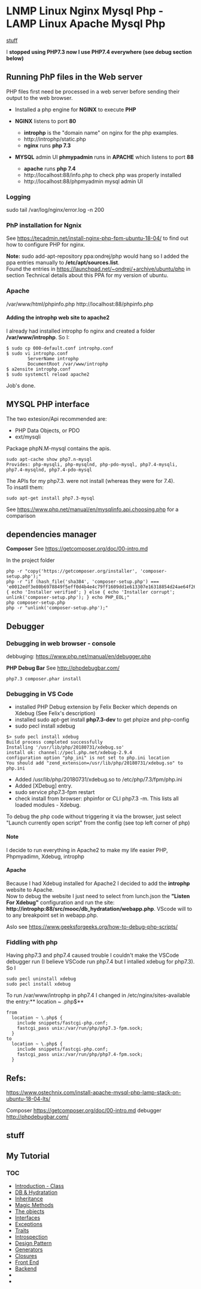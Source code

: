 # LNMP Linux Nginx Mysql Php - LAMP Linux Apache Mysql Php

[stuff](#stuff)

I **stopped using PHP7.3 now I use PHP7.4 everywhere (see debug section below)**

## Running PhP files in the Web server

PHP files first need be processed in a web server before sending their output to the web browser.  

* Installed a php engine for **NGINX** to execute **PHP**  

* **NGINX** listens to port **80**
  * **introphp** is the "domain name" on nginx for the php examples.
  * http://introphp/static.php
  * **nginx** runs **php 7.3**

* **MYSQL** admin UI **phmypadmin** runs in **APACHE** which listens to port **88**  
  * **apache** runs **php 7.4**
  * http://localhost:88/info.php to check php was properly installed
  * http://localhost:88/phpmyadmin mysql admin UI


### Logging
sudo tail /var/log/nginx/error.log -n 200

### PhP installation for Ngnix 
See https://tecadmin.net/install-nginx-php-fpm-ubuntu-18-04/ to find out how to configure PHP for nginx.

**Note:**
sudo add-apt-repository ppa:ondrej/php would hang so I added the ppa entries manually to **/etc/apt/sources.list**.  
Found the entries in https://launchpad.net/~ondrej/+archive/ubuntu/php in section Technical details about this PPA for my version of ubuntu.

### Apache

/var/www/html/phpinfo.php
http://localhost:88/phpinfo.php  

#### Adding the introphp web site to apache2
I already had installed introphp fo nginx and created a folder **/var/www/introphp**.
So I:  

```
$ sudo cp 000-default.conf introphp.conf
$ sudo vi introphp.conf
        ServerName introphp
        DocumentRoot /var/www/introphp
$ a2ensite introphp.conf
$ sudo systemctl reload apache2
```
Job's done.

## MYSQL PHP interface

The two extesion/Api recommended are:
* PHP Data Objects, or PDO
* ext/mysqli

Package phpN.M-mysql contains the apis.  
```
sudo apt-cache show php7.n-mysql
Provides: php-mysqli, php-mysqlnd, php-pdo-mysql, php7.4-mysqli, php7.4-mysqlnd, php7.4-pdo-mysql
```
The APIs for my php7.3. were not install (whereas they were for 7.4).  
To insatll them:
```
sudo apt-get install php7.3-mysql
```

See https://www.php.net/manual/en/mysqlinfo.api.choosing.php  for a comparison


## dependencies manager

**Composer**
See https://getcomposer.org/doc/00-intro.md  

In the project folder

```
php -r "copy('https://getcomposer.org/installer', 'composer-setup.php');"
php -r "if (hash_file('sha384', 'composer-setup.php') === 'e0012edf3e80b6978849f5eff0d4b4e4c79ff1609dd1e613307e16318854d24ae64f26d17af3ef0bf7cfb710ca74755a') { echo 'Installer verified'; } else { echo 'Installer corrupt'; unlink('composer-setup.php'); } echo PHP_EOL;"
php composer-setup.php
php -r "unlink('composer-setup.php');"
```

## Debugger

### Debugging in web browser - console
debbuging: https://www.php.net/manual/en/debugger.php  

**PHP Debug Bar**
See http://phpdebugbar.com/

```
php7.3 composer.phar install
```

### Debugging in VS Code

* installed PHP Debug extension by Felix Becker which depends on Xdebug (See Felix's description)
* installed sudo apt-get install **php7.3-dev** to get phpize and php-config
* sudo pecl install xdebug
```
$> sudo pecl install xdebug
Build process completed successfully
Installing '/usr/lib/php/20180731/xdebug.so'
install ok: channel://pecl.php.net/xdebug-2.9.4
configuration option "php_ini" is not set to php.ini location
You should add "zend_extension=/usr/lib/php/20180731/xdebug.so" to php.ini
```
* Added /usr/lib/php/20180731/xdebug.so to /etc/php/7.3/fpm/php.ini 
* Added [XDebug] entry.
* sudo service php7.3-fpm restart
* check install from browser: phpinfor or CLI php7.3 -m. This lists all loaded modules - Xdebug.  

To debug the php code without triggering it via the browser, just select "Launch currently open script" from the config (see top left corner of php)  

#### Note
I decide to run everything in Apache2 to make my life easier PHP, Phpmyadimn, Xdebug, introphp

#### Apache

Because I had Xdebug installed for Apache2 I decided to add the **introphp** website to Apache.  
Now to debug the website I just need to select from lunch.json the **"Listen For Xdebug"** configuration and run the site: **http://introphp:88/src/mooc/db_hydratation/webapp.php**. VScode will to to any breakpoint set in webapp.php.

Aslo see https://www.geeksforgeeks.org/how-to-debug-php-scripts/

### Fiddling with php

Having php7.3 and php7.4 caused trouble I couldn't make the VSCode debugger run (I believe VSCode run php7.4 but I intalled xdebug for php7.3).  
So I 
```
sudo pecl uninstall xdebug
sudo pecl install xdebug
```

To run /var/www/introphp in php7.4 I changed in /etc/nginx/sites-available the entry:** location ~ \.php$**  
```
from
  location ~ \.php$ {
    include snippets/fastcgi-php.conf;
    fastcgi_pass unix:/var/run/php/php7.3-fpm.sock;
  }
to
  location ~ \.php$ {
    include snippets/fastcgi-php.conf;
    fastcgi_pass unix:/var/run/php/php7.4-fpm.sock;
  }
```

## Refs:
https://www.ostechnix.com/install-apache-mysql-php-lamp-stack-on-ubuntu-18-04-lts/

Composer https://getcomposer.org/doc/00-intro.md
debugger http://phpdebugbar.com/


## stuff
## My Tutorial

### TOC

* [Introduction - Class](https://github.com/PhP-Pj/Intro/blob/master/php.md)
* [DB & Hydratation](https://github.com/PhP-Pj/Intro/blob/master/src/mooc/db_hydratation/README.md)
* [Inheritance](https://github.com/PhP-Pj/Intro/blob/master/src/mooc/inheritance/README.md)
* [Magic Methods](https://github.com/PhP-Pj/Intro/blob/master/src/mooc/MagicMehods/README.md)
* [The objects](https://github.com/PhP-Pj/Intro/blob/master/src/mooc/objects/README.md)
* [Interfaces](https://github.com/PhP-Pj/Intro/blob/master/src/mooc/interfaces/README.md)
* [Exceptions](https://github.com/PhP-Pj/Intro/blob/master/src/mooc/Exceptions/README.md)
* [Traits](https://github.com/PhP-Pj/Intro/blob/master/src/mooc/Traits/README.md)
* [Introspection](https://github.com/PhP-Pj/Intro/blob/master/src/mooc/Introspection/README.md)
* [Design Pattern](https://github.com/PhP-Pj/Intro/blob/master/src/mooc/design%20Patterns/README.md)
* [Generators](https://github.com/PhP-Pj/Intro/blob/master/src/mooc/Generators/README.md)
* [Closures](https://github.com/PhP-Pj/Intro/blob/master/src/mooc/closures/README.md)
* [Front End]()
* [Backend]()
* []()
* []()


